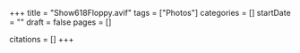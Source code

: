 +++
title = "Show618Floppy.avif"
tags = ["Photos"]
categories = []
startDate = ""
draft = false
pages = []

citations = []
+++
